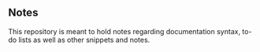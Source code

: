 ## Notes
This repository is meant to hold notes regarding documentation syntax, to-do lists as well as other snippets and notes.